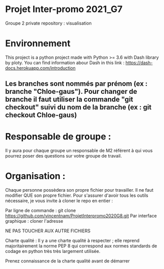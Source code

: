 # Projet Inter-promo 2021_G7

Groupe 2 private repository : visualisation

# Environnement

This project is a python project made with Python >= 3.6 with Dash library by ploty.
You can find information abour Dash in this link : https://dash-docs.herokuapp.com/introduction

## Les branches sont nommés par prénom (ex : branche "Chloe-gaus"). Pour changer de branche il faut utiliser la commande "git checkout" suivi du nom de la branche (ex : git checkout Chloe-gaus)

# Responsable de groupe :
Il y aura pour chaque groupe un responsable de M2 référent à qui vous pourrez poser des questions sur votre groupe de travail.



# Organisation :
Chaque personne possèdera son propre fichier pour travailler. Il ne faut modifier QUE son propre fichier. Pour s'assurer d'avoir tous les outils nécessaire, je vous invite à cloner le repo en entier :

Par ligne de commande : git clone https://github.com/vincentnam/ProjetInterpromo2020G8.git
Par interface graphique : cloner l'adresse

NE PAS TOUCHER AUX AUTRE FICHIERS

Charte qualité :
Il y a une charte qualité à respecter ; elle reprend majoritairement la norme PEP 8 qui correspond aux normes standards de codage en python très très largement utilisée.

Prenez connaissance de la charte qualité avant de démarrer 
